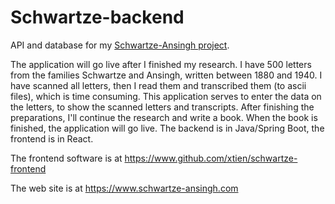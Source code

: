 # Schwartze-backend
API and database for my [Schwartze-Ansingh project](https://www.schwartze-ansingh.com).

The application will go live after I finished my research.
I have 500 letters from the families Schwartze and Ansingh, written between 1880 and 1940. I have scanned all letters, then I read them and transcribed them (to ascii files), which is time consuming. This application serves to enter the data on the letters, to show the scanned letters and transcripts. After finishing the preparations, I'll continue the research and write a book. When the book is finished, the application will go live. The backend is in Java/Spring Boot, the frontend is in React.


The frontend software is at https://www.github.com/xtien/schwartze-frontend

The web site is at https://www.schwartze-ansingh.com 
